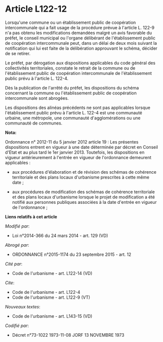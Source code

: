 # Article L122-12

Lorsqu'une commune ou un établissement public de coopération intercommunale qui a fait usage de la procédure prévue à
l'article L. 122-9 n'a pas obtenu les modifications demandées malgré un avis favorable du préfet, le conseil municipal ou
l'organe délibérant de l'établissement public de coopération intercommunale peut, dans un délai de deux mois suivant la
notification qui lui est faite de la délibération approuvant le schéma, décider de se retirer. 

Le préfet, par dérogation aux dispositions applicables du code général des collectivités territoriales, constate le retrait
de la commune ou de l'établissement public de coopération intercommunale de l'établissement public prévu à l'article L.
122-4.

Dès la publication de l'arrêté du préfet, les dispositions du schéma concernant la commune ou l'établissement public de
coopération intercommunale sont abrogées. 

Les dispositions des alinéas précédents ne sont pas applicables lorsque l'établissement public prévu à l'article L. 122-4 est
une communauté urbaine, une métropole, une communauté d'agglomérations ou une communauté de communes.

**Nota:**

Ordonnance n° 2012-11 du 5 janvier 2012 article 19 : Les présentes dispositions entrent en vigueur à une date déterminée par
décret en Conseil d'Etat et au plus tard le 1er janvier 2013. Toutefois, les dispositions en vigueur antérieurement à
l'entrée en vigueur de l'ordonnance demeurent applicables :

- aux procédures d'élaboration et de révision des schémas de cohérence territoriale et des plans locaux d'urbanisme
prescrites à cette même date ;

- aux procédures de modification des schémas de cohérence territoriale et des plans locaux d'urbanisme lorsque le projet de
modification a été notifié aux personnes publiques associées à la date d'entrée en vigueur de l'ordonnance ;

**Liens relatifs à cet article**

_Modifié par_:

  - Loi n°2014-366 du 24 mars 2014 - art. 129 (VD)

_Abrogé par_:

  - ORDONNANCE n°2015-1174 du 23 septembre 2015 - art. 12

_Cité par_:

  - Code de l'urbanisme - art. L122-14 (VD)

_Cite_:

  - Code de l'urbanisme - art. L122-4
  - Code de l'urbanisme - art. L122-9 (VT)

_Nouveaux textes_:

  - Code de l'urbanisme - art. L143-15 (VD)

_Codifié par_:

  - Décret n°73-1022 1973-11-08 JORF 13 NOVEMBRE 1973

